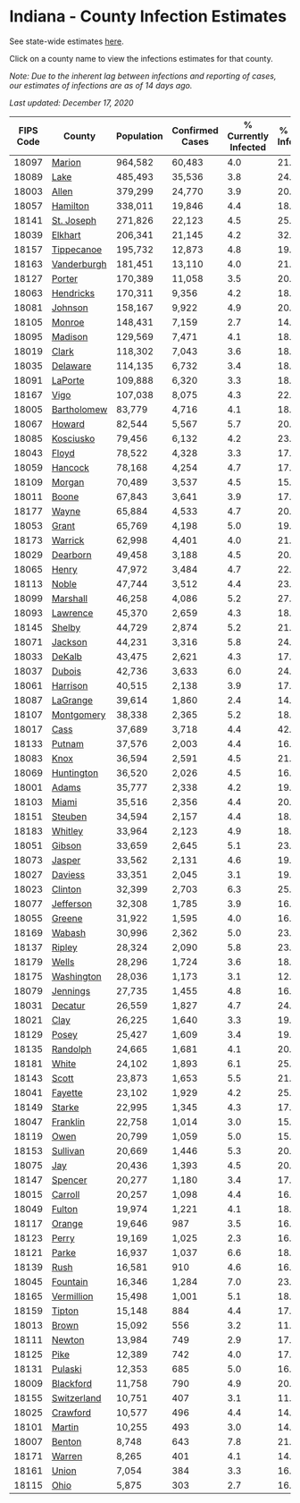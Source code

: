 # Indiana - County Infection Estimates

See state-wide estimates [here](/infections/us-in).

Click on a county name to view the infections estimates for that county.

*Note: Due to the inherent lag between infections and reporting of cases, our estimates of infections are as of 14 days ago.*

*Last updated: December 17, 2020*

|   FIPS Code |                     County |   Population |   Confirmed Cases |   % Currently Infected |   % Total Infected |
|-------------|----------------------------|--------------|-------------------|------------------------|--------------------|
|       18097 |           [Marion](marion) |      964,582 |            60,483 |                    4.0 |               21.7 |
|       18089 |               [Lake](lake) |      485,493 |            35,536 |                    3.8 |               24.1 |
|       18003 |             [Allen](allen) |      379,299 |            24,770 |                    3.9 |               20.3 |
|       18057 |       [Hamilton](hamilton) |      338,011 |            19,846 |                    4.4 |               18.3 |
|       18141 |   [St. Joseph](st.-joseph) |      271,826 |            22,123 |                    4.5 |               25.6 |
|       18039 |         [Elkhart](elkhart) |      206,341 |            21,145 |                    4.2 |               32.3 |
|       18157 |   [Tippecanoe](tippecanoe) |      195,732 |            12,873 |                    4.8 |               19.5 |
|       18163 | [Vanderburgh](vanderburgh) |      181,451 |            13,110 |                    4.0 |               21.7 |
|       18127 |           [Porter](porter) |      170,389 |            11,058 |                    3.5 |               20.0 |
|       18063 |     [Hendricks](hendricks) |      170,311 |             9,356 |                    4.2 |               18.2 |
|       18081 |         [Johnson](johnson) |      158,167 |             9,922 |                    4.9 |               20.5 |
|       18105 |           [Monroe](monroe) |      148,431 |             7,159 |                    2.7 |               14.6 |
|       18095 |         [Madison](madison) |      129,569 |             7,471 |                    4.1 |               18.4 |
|       18019 |             [Clark](clark) |      118,302 |             7,043 |                    3.6 |               18.9 |
|       18035 |       [Delaware](delaware) |      114,135 |             6,732 |                    3.4 |               18.1 |
|       18091 |         [LaPorte](laporte) |      109,888 |             6,320 |                    3.3 |               18.0 |
|       18167 |               [Vigo](vigo) |      107,038 |             8,075 |                    4.3 |               22.7 |
|       18005 | [Bartholomew](bartholomew) |       83,779 |             4,716 |                    4.1 |               18.3 |
|       18067 |           [Howard](howard) |       82,544 |             5,567 |                    5.7 |               20.8 |
|       18085 |     [Kosciusko](kosciusko) |       79,456 |             6,132 |                    4.2 |               23.2 |
|       18043 |             [Floyd](floyd) |       78,522 |             4,328 |                    3.3 |               17.7 |
|       18059 |         [Hancock](hancock) |       78,168 |             4,254 |                    4.7 |               17.1 |
|       18109 |           [Morgan](morgan) |       70,489 |             3,537 |                    4.5 |               15.7 |
|       18011 |             [Boone](boone) |       67,843 |             3,641 |                    3.9 |               17.2 |
|       18177 |             [Wayne](wayne) |       65,884 |             4,533 |                    4.7 |               20.4 |
|       18053 |             [Grant](grant) |       65,769 |             4,198 |                    5.0 |               19.6 |
|       18173 |         [Warrick](warrick) |       62,998 |             4,401 |                    4.0 |               21.3 |
|       18029 |       [Dearborn](dearborn) |       49,458 |             3,188 |                    4.5 |               20.3 |
|       18065 |             [Henry](henry) |       47,972 |             3,484 |                    4.7 |               22.0 |
|       18113 |             [Noble](noble) |       47,744 |             3,512 |                    4.4 |               23.0 |
|       18099 |       [Marshall](marshall) |       46,258 |             4,086 |                    5.2 |               27.0 |
|       18093 |       [Lawrence](lawrence) |       45,370 |             2,659 |                    4.3 |               18.2 |
|       18145 |           [Shelby](shelby) |       44,729 |             2,874 |                    5.2 |               21.2 |
|       18071 |         [Jackson](jackson) |       44,231 |             3,316 |                    5.8 |               24.3 |
|       18033 |           [DeKalb](dekalb) |       43,475 |             2,621 |                    4.3 |               17.9 |
|       18037 |           [Dubois](dubois) |       42,736 |             3,633 |                    6.0 |               24.9 |
|       18061 |       [Harrison](harrison) |       40,515 |             2,138 |                    3.9 |               17.0 |
|       18087 |       [LaGrange](lagrange) |       39,614 |             1,860 |                    2.4 |               14.8 |
|       18107 |   [Montgomery](montgomery) |       38,338 |             2,365 |                    5.2 |               18.8 |
|       18017 |               [Cass](cass) |       37,689 |             3,718 |                    4.4 |               42.2 |
|       18133 |           [Putnam](putnam) |       37,576 |             2,003 |                    4.4 |               16.3 |
|       18083 |               [Knox](knox) |       36,594 |             2,591 |                    4.5 |               21.0 |
|       18069 |   [Huntington](huntington) |       36,520 |             2,026 |                    4.5 |               16.1 |
|       18001 |             [Adams](adams) |       35,777 |             2,338 |                    4.2 |               19.4 |
|       18103 |             [Miami](miami) |       35,516 |             2,356 |                    4.4 |               20.7 |
|       18151 |         [Steuben](steuben) |       34,594 |             2,157 |                    4.4 |               18.7 |
|       18183 |         [Whitley](whitley) |       33,964 |             2,123 |                    4.9 |               18.3 |
|       18051 |           [Gibson](gibson) |       33,659 |             2,645 |                    5.1 |               23.3 |
|       18073 |           [Jasper](jasper) |       33,562 |             2,131 |                    4.6 |               19.3 |
|       18027 |         [Daviess](daviess) |       33,351 |             2,045 |                    3.1 |               19.0 |
|       18023 |         [Clinton](clinton) |       32,399 |             2,703 |                    6.3 |               25.6 |
|       18077 |     [Jefferson](jefferson) |       32,308 |             1,785 |                    3.9 |               16.4 |
|       18055 |           [Greene](greene) |       31,922 |             1,595 |                    4.0 |               16.0 |
|       18169 |           [Wabash](wabash) |       30,996 |             2,362 |                    5.0 |               23.0 |
|       18137 |           [Ripley](ripley) |       28,324 |             2,090 |                    5.8 |               23.5 |
|       18179 |             [Wells](wells) |       28,296 |             1,724 |                    3.6 |               18.3 |
|       18175 |   [Washington](washington) |       28,036 |             1,173 |                    3.1 |               12.8 |
|       18079 |       [Jennings](jennings) |       27,735 |             1,455 |                    4.8 |               16.8 |
|       18031 |         [Decatur](decatur) |       26,559 |             1,827 |                    4.7 |               24.0 |
|       18021 |               [Clay](clay) |       26,225 |             1,640 |                    3.3 |               19.0 |
|       18129 |             [Posey](posey) |       25,427 |             1,609 |                    3.4 |               19.0 |
|       18135 |       [Randolph](randolph) |       24,665 |             1,681 |                    4.1 |               20.8 |
|       18181 |             [White](white) |       24,102 |             1,893 |                    6.1 |               25.3 |
|       18143 |             [Scott](scott) |       23,873 |             1,653 |                    5.5 |               21.7 |
|       18041 |         [Fayette](fayette) |       23,102 |             1,929 |                    4.2 |               25.7 |
|       18149 |           [Starke](starke) |       22,995 |             1,345 |                    4.3 |               17.7 |
|       18047 |       [Franklin](franklin) |       22,758 |             1,014 |                    3.0 |               15.3 |
|       18119 |               [Owen](owen) |       20,799 |             1,059 |                    5.0 |               15.3 |
|       18153 |       [Sullivan](sullivan) |       20,669 |             1,446 |                    5.3 |               20.9 |
|       18075 |                 [Jay](jay) |       20,436 |             1,393 |                    4.5 |               20.6 |
|       18147 |         [Spencer](spencer) |       20,277 |             1,180 |                    3.4 |               17.1 |
|       18015 |         [Carroll](carroll) |       20,257 |             1,098 |                    4.4 |               16.7 |
|       18049 |           [Fulton](fulton) |       19,974 |             1,221 |                    4.1 |               18.4 |
|       18117 |           [Orange](orange) |       19,646 |               987 |                    3.5 |               16.7 |
|       18123 |             [Perry](perry) |       19,169 |             1,025 |                    2.3 |               16.6 |
|       18121 |             [Parke](parke) |       16,937 |             1,037 |                    6.6 |               18.1 |
|       18139 |               [Rush](rush) |       16,581 |               910 |                    4.6 |               16.4 |
|       18045 |       [Fountain](fountain) |       16,346 |             1,284 |                    7.0 |               23.2 |
|       18165 |   [Vermillion](vermillion) |       15,498 |             1,001 |                    5.1 |               18.6 |
|       18159 |           [Tipton](tipton) |       15,148 |               884 |                    4.4 |               17.5 |
|       18013 |             [Brown](brown) |       15,092 |               556 |                    3.2 |               11.4 |
|       18111 |           [Newton](newton) |       13,984 |               749 |                    2.9 |               17.6 |
|       18125 |               [Pike](pike) |       12,389 |               742 |                    4.0 |               17.3 |
|       18131 |         [Pulaski](pulaski) |       12,353 |               685 |                    5.0 |               16.8 |
|       18009 |     [Blackford](blackford) |       11,758 |               790 |                    4.9 |               20.3 |
|       18155 | [Switzerland](switzerland) |       10,751 |               407 |                    3.1 |               11.6 |
|       18025 |       [Crawford](crawford) |       10,577 |               496 |                    4.4 |               14.4 |
|       18101 |           [Martin](martin) |       10,255 |               493 |                    3.0 |               14.5 |
|       18007 |           [Benton](benton) |        8,748 |               643 |                    7.8 |               21.9 |
|       18171 |           [Warren](warren) |        8,265 |               401 |                    4.1 |               14.3 |
|       18161 |             [Union](union) |        7,054 |               384 |                    3.3 |               16.4 |
|       18115 |               [Ohio](ohio) |        5,875 |               303 |                    2.7 |               16.0 |